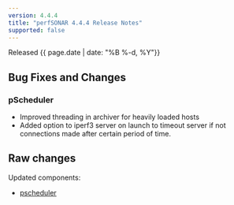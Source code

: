 ```yaml
---
version: 4.4.4
title: "perfSONAR 4.4.4 Release Notes"
supported: false
---
```


Released {{ page.date | date: "%B %-d, %Y"}}

Bug Fixes and Changes
----------------------------
### pScheduler
- Improved threading in archiver for heavily loaded hosts
- Added option to iperf3 server on launch to timeout server if not connections made after certain period of time.

Raw changes
-----------

Updated components:
-   [pscheduler](https://github.com/perfsonar/pscheduler/compare/v4.4.3...v4.4.4)
